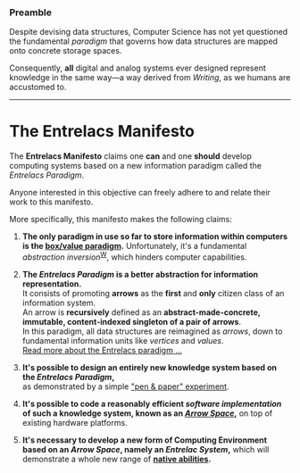 ### Preamble

Despite devising data structures, Computer Science has not yet questioned the fundamental _paradigm_ that governs how data structures are mapped onto concrete
storage spaces.

Consequently, **all** digital and analog systems ever designed represent knowledge in the same way—a way derived from _Writing_, as we humans are accustomed to.

---

# The Entrelacs Manifesto

The **Entrelacs Manifesto** claims one **can** and one **should** develop computing systems
based on a new information paradigm called the _Entrelacs Paradigm_.

Anyone interested in this objective can freely adhere to and relate their work to this manifesto.

More specifically, this manifesto makes the following claims:

1. **The only paradigm in use so far to store information within computers is the [box/value paradigm](BoxValueParadigm.md).** Unfortunately, it's a fundamental _abstraction inversion_<sup>[W](http://en.wikipedia.org/wiki/Abstraction_inversion)</sup>, which hinders computer capabilities.

2. **The _Entrelacs Paradigm_ is a better abstraction for information representation.**  
   It consists of promoting **arrows** as the **first** and **only** citizen class of an information system.  
   An arrow is **recursively** defined as an **abstract-made-concrete, immutable, content-indexed singleton of a pair of arrows**.  
   In this paradigm, all data structures are reimagined as _arrows_, down to fundamental information units like _vertices_ and _values_.  
   [Read more about the Entrelacs paradigm ...](ArrowParadigm.md)

3. **It's possible to design an entirely new knowledge system based on the _Entrelacs Paradigm_,**  
   as demonstrated by a simple ["pen & paper" experiment](PenAndPaperReferenceDesign.md).

4. **It's possible to code a reasonably efficient _software implementation_ of such a knowledge system, known as an _[Arrow Space](ArrowsSpace.md)_,** on top of existing hardware platforms.

5. **It's necessary to develop a new form of Computing Environment based on an _Arrow Space_, namely an _Entrelac System_,** which will demonstrate a whole new range of **[native abilities](EntrelacsCapabilities.md).**

